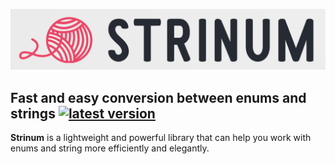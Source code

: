 ![logo](logo.png)

## Fast and easy conversion between enums and strings [![latest version](https://img.shields.io/nuget/v/strinum)](https://www.nuget.org/packages/strinum)

**Strinum** is a lightweight and powerful library that can help you work with enums and string more efficiently and elegantly.
